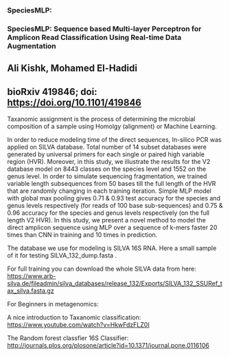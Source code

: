### SpeciesMLP: 
### SpeciesMLP: Sequence based Multi-layer Perceptron for Amplicon Read Classification Using Real-time Data Augmentation
## Ali Kishk, Mohamed El-Hadidi
## bioRxiv 419846; doi: https://doi.org/10.1101/419846

Taxanomic assignment is the process of determining the microbial composition  of a sample using Homolgy (alignment) or Machine Learning.

In order to reduce modeling time of the direct sequences, In-silico PCR was applied on SILVA database. Total number of 14 subset databases were generated by universal primers for each single or paired high variable region (HVR). Moreover, in this study, we illustrate the results for the V2 database model on 8443 classes on the species level and 1552 on the genus level. In order to simulate sequencing fragmentation, we trained variable length subsequences from 50 bases till the full length of the HVR that are randomly changing in each training iteration. Simple MLP model with global max pooling gives 0.71 & 0.93 test accuracy for the species and genus levels respectively (for reads of 100 base sub-sequences) and 0.75 & 0.96 accuracy for the species and genus levels respectively (on the full length V2 HVR). In this study, we present a novel method to model the direct amplicon sequence using MLP over a sequence of k-mers faster 20 times than CNN in training and 10 times in prediction.


The database we use for modeling is SILVA 16S RNA.
Here a small sample of it for testing SILVA_132_dump.fasta .

For full training you can download the whole SILVA data from here:
https://www.arb-silva.de/fileadmin/silva_databases/release_132/Exports/SILVA_132_SSURef_tax_silva.fasta.gz

For Beginners in metagenomics:

A nice introduction to Taxanomic classification:
https://www.youtube.com/watch?v=HkwFdzFLZ0I

The Random forest classfier 16S Classifier:
http://journals.plos.org/plosone/article?id=10.1371/journal.pone.0116106
